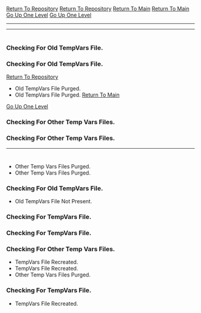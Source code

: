 [Return To Repository](https://github.com/DigitalWarrior/piholeparser/)
[Return To Repository](https://github.com/DigitalWarrior/piholeparser/)
[Return To Main](https://github.com/DigitalWarrior/piholeparser/blob/master/RecentRunLogs/Mainlog.md)
[Return To Main](https://github.com/DigitalWarrior/piholeparser/blob/master/RecentRunLogs/Mainlog.md)
[Go Up One Level](https://github.com/DigitalWarrior/piholeparser/blob/master/RecentRunLogs/TopLevelScripts/10-Running-Initial-Tasks.md)
[Go Up One Level](https://github.com/DigitalWarrior/piholeparser/blob/master/RecentRunLogs/TopLevelScripts/10-Running-Initial-Tasks.md)
____________________________________
____________________________________
# 
# 
### Checking For Old TempVars File.
### Checking For Old TempVars File.
[Return To Repository](https://github.com/DigitalWarrior/piholeparser/)
* Old TempVars File Purged.
* Old TempVars File Purged.
[Return To Main](https://github.com/DigitalWarrior/piholeparser/blob/master/RecentRunLogs/Mainlog.md)


[Go Up One Level](https://github.com/DigitalWarrior/piholeparser/blob/master/RecentRunLogs/TopLevelScripts/10-Running-Initial-Tasks.md)
### Checking For Other Temp Vars Files.
### Checking For Other Temp Vars Files.
____________________________________
# 
* Other Temp Vars Files Purged.
* Other Temp Vars Files Purged.
### Checking For Old TempVars File.


* Old TempVars File Not Present.

### Checking For TempVars File.
### Checking For TempVars File.
### Checking For Other Temp Vars Files.
* TempVars File Recreated.
* TempVars File Recreated.
* Other Temp Vars Files Purged.

### Checking For TempVars File.
* TempVars File Recreated.
